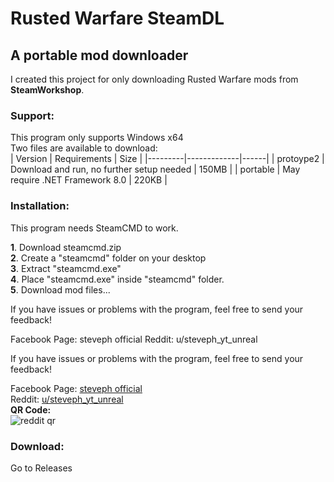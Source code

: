 # Rusted Warfare SteamDL

## A portable mod downloader

I created this project for only downloading Rusted Warfare mods from **SteamWorkshop**.

### Support:
This program only supports Windows x64  
Two files are available to download:  
| Version | Requirements | Size |
|---------|-------------|------|
| protoype2 | Download and run, no further setup needed | 150MB |
| portable      | May require .NET Framework 8.0 | 220KB |

### Installation:
This program needs SteamCMD to work.  


**1**. Download steamcmd.zip  
**2**. Create a "steamcmd" folder on your desktop  
**3**. Extract "steamcmd.exe"  
**4**. Place "steamcmd.exe" inside "steamcmd" folder.  
**5**. Download mod files...

If you have issues or problems with the program, feel free to send your feedback!

Facebook Page: steveph official
Reddit: u/steveph_yt_unreal


If you have issues or problems with the program, feel free to send your feedback!

Facebook Page: [steveph official](https://web.facebook.com/profile.php?id=100086211795375)  
Reddit: [u/steveph_yt_unreal](https://www.reddit.com/user/steveph_yt_unreal/?utm_source=share&utm_medium=web3x&utm_name=web3xcss&utm_term=1&utm_content=share_button)  
**QR Code:**  
![reddit qr](https://ibb.co/FFDqDbf)  
### Download:
Go to Releases





